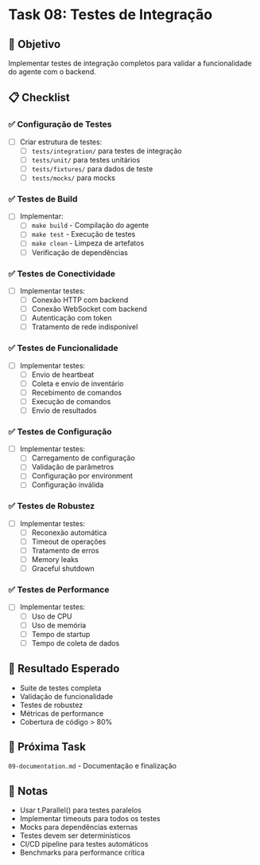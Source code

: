 # Task 08: Testes de Integração

## 🎯 Objetivo
Implementar testes de integração completos para validar a funcionalidade do agente com o backend.

## 📋 Checklist

### ✅ Configuração de Testes
- [ ] Criar estrutura de testes:
  - [ ] `tests/integration/` para testes de integração
  - [ ] `tests/unit/` para testes unitários
  - [ ] `tests/fixtures/` para dados de teste
  - [ ] `tests/mocks/` para mocks

### ✅ Testes de Build
- [ ] Implementar:
  - [ ] `make build` - Compilação do agente
  - [ ] `make test` - Execução de testes
  - [ ] `make clean` - Limpeza de artefatos
  - [ ] Verificação de dependências

### ✅ Testes de Conectividade
- [ ] Implementar testes:
  - [ ] Conexão HTTP com backend
  - [ ] Conexão WebSocket com backend
  - [ ] Autenticação com token
  - [ ] Tratamento de rede indisponível

### ✅ Testes de Funcionalidade
- [ ] Implementar testes:
  - [ ] Envio de heartbeat
  - [ ] Coleta e envio de inventário
  - [ ] Recebimento de comandos
  - [ ] Execução de comandos
  - [ ] Envio de resultados

### ✅ Testes de Configuração
- [ ] Implementar testes:
  - [ ] Carregamento de configuração
  - [ ] Validação de parâmetros
  - [ ] Configuração por environment
  - [ ] Configuração inválida

### ✅ Testes de Robustez
- [ ] Implementar testes:
  - [ ] Reconexão automática
  - [ ] Timeout de operações
  - [ ] Tratamento de erros
  - [ ] Memory leaks
  - [ ] Graceful shutdown

### ✅ Testes de Performance
- [ ] Implementar testes:
  - [ ] Uso de CPU
  - [ ] Uso de memória
  - [ ] Tempo de startup
  - [ ] Tempo de coleta de dados

## 🎯 Resultado Esperado
- Suite de testes completa
- Validação de funcionalidade
- Testes de robustez
- Métricas de performance
- Cobertura de código > 80%

## 🔗 Próxima Task
`09-documentation.md` - Documentação e finalização

## 📝 Notas
- Usar t.Parallel() para testes paralelos
- Implementar timeouts para todos os testes
- Mocks para dependências externas
- Testes devem ser determinísticos
- CI/CD pipeline para testes automáticos
- Benchmarks para performance crítica 